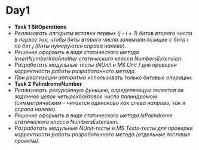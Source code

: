 # Day1

* **Task 1 BitOperations**
* *Реализовать алгоритм вставки первых (j - i + 1) битов второго числа в первое так, чтобы биты второго числа занимали позиции с бита i по бит j (биты нумеруются справа налево).*
* *Решение оформить в виде статического метода InsertNumberIntoAnother статического класса NumbersExtension.*
* *Разработать модульные тесты (NUnit и MS Unit ) для проверки корректности работы разработанного метода.*
* *При реализации алгоритма использовать только битовые операции.*
* **Task 2 PalindromeNumber**
* *Реализовать  рекурсивную функцию, определяющую является ли заданное целое четырехбайтовое число палиндромом (симметрическим - читается одинаково как слева направо, так и справа налево).*
* *Решение оформить в виде статического метода IsPalindrome статического класса NumbersExtension.*
* *Разработать модульные NUnit-тесты и MS Tests-тесты для проверки корректности работы разработанного метода (отдельные тестовые проекты).*
